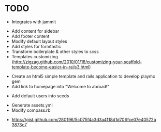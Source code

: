# TODO
- Integrates with jammit
* Add content for sidebar
* Add footer content
* Modify default layout styles
* Add styles for formtastic
* Transform boilerplate & other styles to scss
* Templates customizing (http://zigzag.github.com/2010/01/18/customizing-your-scaffold-template-become-easier-in-rails3.html)
- Create an html5 simple template and rails application to develop playmo gem
- Add link to homepage into "Welcome to abroad!"
* Add default users into seeds
- Generate assets.yml
- Modify compass.rb
* https://gist.github.com/280196/5c075f4a3d3a4118d1d706fce07e40572a3873c7
